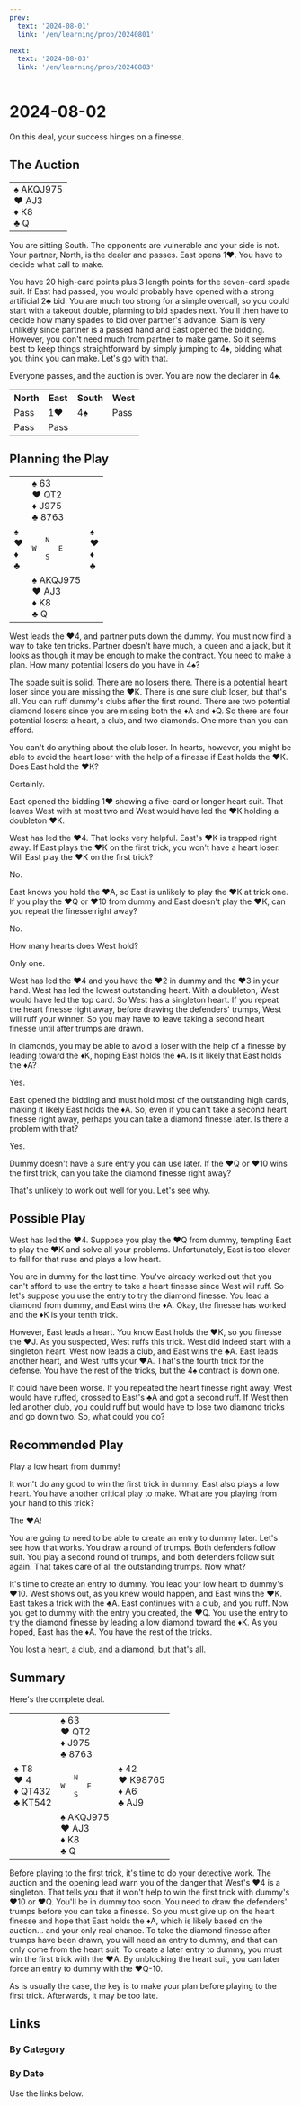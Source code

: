 ```yaml
---
prev:
  text: '2024-08-01'
  link: '/en/learning/prob/20240801'

next:
  text: '2024-08-03'
  link: '/en/learning/prob/20240803'
---
```


# 2024-08-02

On this deal, your success hinges on a finesse.

<Badge type="warning" text="Play"/>

## The Auction

<table class="hand">
	<tr>
		<td>♠️ AKQJ975<br>♥️ AJ3<br>♦️ K8<br>♣️ Q</td>
	</tr>
</table>

You are sitting South. The opponents are vulnerable and your side is not. Your partner, North, is the dealer and passes. East opens 1♥️. You have to decide what call to make.

You have 20 high-card points plus 3 length points for the seven-card spade suit. If East had passed, you would probably have opened with a strong artificial 2️♣️ bid. You are much too strong for a simple overcall, so you could start with a takeout double, planning to bid spades next. You'll then have to decide how many spades to bid over partner's advance. Slam is very unlikely since partner is a passed hand and East opened the bidding. However, you don't need much from partner to make game. So it seems best to keep things straightforward by simply jumping to 4️️♠️, bidding what you think you can make. Let's go with that.

Everyone passes, and the auction is over. You are now the declarer in 4♠️.

<table class="auction">
	<tr>
		<th>North</th>
		<th>East</th>
		<th>South</th>
		<th>West</th>
	</tr>
	<tr>
		<td>Pass</td>
		<td>1♥️</td>
		<td>4♠️</td>
		<td>Pass</td>
	</tr>
	<tr>
		<td>Pass</td>
		<td>Pass</td>
		<td></td>
		<td></td>
	</tr>
</table>

## Planning the Play

<table class="deal">
	<tr>
		<td></td>
		<td>♠️ 63<br>♥️ QT2<br>♦️ J975<br>♣️ 8763</td>
		<td></td>
	</tr>
	<tr>
		<td>♠️ <br>♥️ <br>♦️ <br>♣️ </td>
		<td><pre>   N<br>W     E<br>   S</pre></td>
		<td>♠️ <br>♥️ <br>♦️ <br>♣️ </td>
	</tr>
	<tr>
		<td></td>
		<td>♠️ AKQJ975<br>♥️ AJ3<br>♦️ K8<br>♣️ Q</td>
		<td></td>
	</tr>
</table>

West leads the ♥️4, and partner puts down the dummy. You must now find a way to take ten tricks. Partner doesn't have much, a queen and a jack, but it looks as though it may be enough to make the contract. You need to make a plan. How many potential losers do you have in 4♠️?

The spade suit is solid. There are no losers there. There is a potential heart loser since you are missing the ♥️K. There is one sure club loser, but that's all. You can ruff dummy's clubs after the first round. There are two potential diamond losers since you are missing both the ♦️A and ♦️Q. So there are four potential losers: a heart, a club, and two diamonds. One more than you can afford.

You can't do anything about the club loser. In hearts, however, you might be able to avoid the heart loser with the help of a finesse if East holds the ♥️K. Does East hold the ♥️K?

Certainly.

East opened the bidding 1♥️ showing a five-card or longer heart suit. That leaves West with at most two and West would have led the ♥️K holding a doubleton ♥️K.

West has led the ♥️4. That looks very helpful. East's ♥️K is trapped right away. If East plays the ♥️K on the first trick, you won't have a heart loser. Will East play the ♥️K on the first trick?

No.

East knows you hold the ♥️A, so East is unlikely to play the ♥️K at trick one. If you play the ♥️Q or ♥️10 from dummy and East doesn't play the ♥️K, can you repeat the finesse right away?

No.

How many hearts does West hold?

Only one.

West has led the ♥️4 and you have the ♥️2 in dummy and the ♥️3 in your hand. West has led the lowest outstanding heart. With a doubleton, West would have led the top card. So West has a singleton heart. If you repeat the heart finesse right away, before drawing the defenders' trumps, West will ruff your winner. So you may have to leave taking a second heart finesse until after trumps are drawn.

In diamonds, you may be able to avoid a loser with the help of a finesse by leading toward the ♦️K, hoping East holds the ♦️A. Is it likely that East holds the ♦️A?

Yes.

East opened the bidding and must hold most of the outstanding high cards, making it likely East holds the ♦️A. So, even if you can't take a second heart finesse right away, perhaps you can take a diamond finesse later. Is there a problem with that?

Yes.

Dummy doesn't have a sure entry you can use later. If the ♥️Q or ♥️10 wins the first trick, can you take the diamond finesse right away?

That's unlikely to work out well for you. Let's see why.

## Possible Play

West has led the ♥️4. Suppose you play the ♥️Q from dummy, tempting East to play the ♥️K and solve all your problems. Unfortunately, East is too clever to fall for that ruse and plays a low heart.

You are in dummy for the last time. You've already worked out that you can't afford to use the entry to take a heart finesse since West will ruff. So let's suppose you use the entry to try the diamond finesse. You lead a diamond from dummy, and East wins the ♦️A. Okay, the finesse has worked and the ♦️K is your tenth trick.

However, East leads a heart. You know East holds the ♥️K, so you finesse the ♥️J. As you suspected, West ruffs this trick. West did indeed start with a singleton heart. West now leads a club, and East wins the ♣️A. East leads another heart, and West ruffs your ♥️A. That's the fourth trick for the defense. You have the rest of the tricks, but the 4♠️ contract is down one.

It could have been worse. If you repeated the heart finesse right away, West would have ruffed, crossed to East's ♣️A and got a second ruff. If West then led another club, you could ruff but would have to lose two diamond tricks and go down two. So, what could you do?

## Recommended Play

Play a low heart from dummy!

It won't do any good to win the first trick in dummy. East also plays a low heart. You have another critical play to make. What are you playing from your hand to this trick?

The ♥️A!

You are going to need to be able to create an entry to dummy later. Let's see how that works. You draw a round of trumps. Both defenders follow suit. You play a second round of trumps, and both defenders follow suit again. That takes care of all the outstanding trumps. Now what?

It's time to create an entry to dummy. You lead your low heart to dummy's ♥️10. West shows out, as you knew would happen, and East wins the ♥️K. East takes a trick with the ♣️A. East continues with a club, and you ruff. Now you get to dummy with the entry you created, the ♥️Q. You use the entry to try the diamond finesse by leading a low diamond toward the ♦️K. As you hoped, East has the ♦️A. You have the rest of the tricks.

You lost a heart, a club, and a diamond, but that's all.

## Summary

Here's the complete deal.

<table class="deal">
	<tr>
		<td></td>
		<td>♠️ 63<br>♥️ QT2<br>♦️ J975<br>♣️ 8763</td>
		<td></td>
	</tr>
	<tr>
		<td>♠️ T8<br>♥️ 4<br>♦️ QT432<br>♣️ KT542</td>
		<td><pre>   N<br>W     E<br>   S</pre></td>
		<td>♠️ 42<br>♥️ K98765<br>♦️ A6<br>♣️ AJ9</td>
	</tr>
	<tr>
		<td></td>
		<td>♠️ AKQJ975<br>♥️ AJ3<br>♦️ K8<br>♣️ Q</td>
		<td></td>
	</tr>
</table>

Before playing to the first trick, it's time to do your detective work. The auction and the opening lead warn you of the danger that West's ♥️4 is a singleton. That tells you that it won't help to win the first trick with dummy's ♥️10 or ♥️Q. You'll be in dummy too soon. You need to draw the defenders' trumps before you can take a finesse. So you must give up on the heart finesse and hope that East holds the ♦️A, which is likely based on the auction... and your only real chance. To take the diamond finesse after trumps have been drawn, you will need an entry to dummy, and that can only come from the heart suit. To create a later entry to dummy, you must win the first trick with the ♥️A. By unblocking the heart suit, you can later force an entry to dummy with the ♥️Q-10.

As is usually the case, the key is to make your plan before playing to the first trick. Afterwards, it may be too late.

## Links

### By Category

[<Badge type="tip" text="<--"/>](/en/learning/prob/20240801)
[<Badge type="tip" text="Calendar"/>](/en/learning/calendar/202408)
[<Badge type="tip" text="-->"/>](/en/learning/prob/20240803)

### By Date

Use the links below.